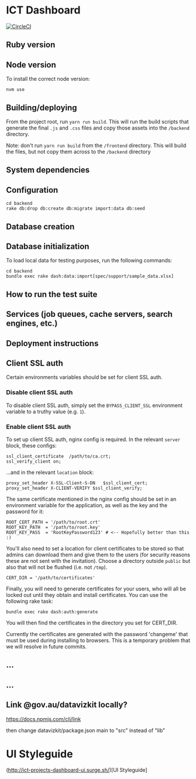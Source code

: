# ICT Dashboard

[![CircleCI](https://circleci.com/gh/AusDTO/ict-dashboard.svg?style=svg)](https://circleci.com/gh/AusDTO/ict-dashboard)


## Ruby version

## Node version

To install the correct node version:

```nvm use```

## Building/deploying
From the project root, run `yarn run build`.
This will run the build scripts that generate the final `.js` and `.css` files
and copy those assets into the `/backend` directory.

Note: don't run `yarn run build` from the `/frontend` directory.
This will build the files, but not copy them across to the `/backend` directory



## System dependencies

## Configuration

```
cd backend
rake db:drop db:create db:migrate import:data db:seed
```

## Database creation

## Database initialization

To load local data for testing purposes, run the following commands:
```
cd backend
bundle exec rake dash:data:import[spec/support/sample_data.xlsx]
```

## How to run the test suite

## Services (job queues, cache servers, search engines, etc.)

## Deployment instructions

## Client SSL auth

Certain environments variables should be set for client SSL auth.

### Disable client SSL auth

To disable client SSL auth, simply set the `BYPASS_CLIENT_SSL` environment
variable to a truthy value (e.g. `1`).

### Enable client SSL auth

To set up client SSL auth, nginx config is required. In the relevant `server`
block, these configs:

```
ssl_client_certificate  /path/to/ca.crt;
ssl_verify_client on;
```

...and in the relevant `location` block:

```
proxy_set_header X-SSL-Client-S-DN   $ssl_client_cert;
proxy_set_header X-CLIENT-VERIFY $ssl_client_verify;
```

The same certificate mentioned in the nginx config should be set in an
environment variable for the application, as well as the key and the password
for it:

```
ROOT_CERT_PATH = '/path/to/root.crt'
ROOT_KEY_PATH  = '/path/to/root.key'
ROOT_KEY_PASS  = 'RootKeyPassword123' # <-- Hopefully better than this :)
```

You'll also need to set a location for client certificates to be stored
so that admins can download them and give them to the users (for security
reasons these are not sent with the invitation). Choose a directory outside
`public` but also that will not be flushed (i.e. not `/tmp`).

`CERT_DIR = '/path/to/certificates'`

Finally, you will need to generate certificates for your users, who will all
be locked out until they obtain and install certificates. You can use the
following rake task:

`bundle exec rake dash:auth:generate`

You will then find the certificates in the directory you set for CERT_DIR.

Currently the certificates are generated with the password 'changeme' that must
be used during installing to browsers. This is a temporary problem that we will
resolve in future commits.

## ...

## ...

## Link @gov.au/datavizkit locally?

https://docs.npmjs.com/cli/link

then change datavizkit/package.json main to "src" instead of "lib"

# UI Styleguide

(http://ict-projects-dashboard-ui.surge.sh/)[UI Styleguide]
